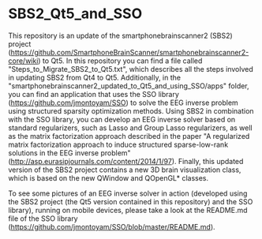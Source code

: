 SBS2_Qt5_and_SSO
================

This repository is an update of the smartphonebrainscanner2 (SBS2) project 
(https://github.com/SmartphoneBrainScanner/smartphonebrainscanner2-core/wiki)
to Qt5. In this repository you can find a file called "Steps_to_Migrate_SBS2_to_Qt5.txt",
which describes all the steps involved in updating SBS2 from Qt4 to Qt5.
Additionally, in the "smartphonebrainscanner2_updated_to_Qt5_and_using_SSO/apps" folder, you can find an application that uses the SSO library (https://github.com/jmontoyam/SSO) to solve the EEG inverse problem using structured sparsity
optimization methods. Using SBS2 in combination with the SSO library, you can develop an EEG inverse solver based on standard regularizers, such as Lasso and Group Lasso regularizers, as well as the matrix factorization approach described in the paper "A regularized matrix factorization approach to induce structured sparse-low-rank solutions in the EEG inverse problem" (http://asp.eurasipjournals.com/content/2014/1/97). Finally, this updated version of the SBS2 project contains a new 3D brain visualization class, which is based on the new QWindow and QOpenGL* classes.

To see some pictures of an EEG inverse solver in action (developed using the SBS2 project (the Qt5 version contained in this repository) and the SSO library), running on mobile devices, please take a look at the README.md file of the  SSO library (https://github.com/jmontoyam/SSO/blob/master/README.md).
